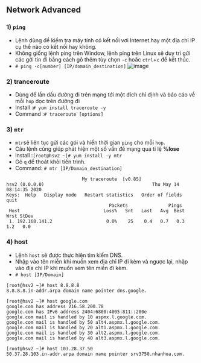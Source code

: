 ## Network Advanced
### 1) `ping`
* Lệnh dùng để kiểm tra máy tính có kết nối vơi Internet hay một địa chỉ IP cụ thể nào có kết nối hay không.
* Không giống lệnh ping trên Window, lệnh ping trên Linux sẽ duy trì gửi các gới tin đi bằng cách gõ thêm tùy chọn `-c` hoăc `ctrl`+`c` để kết thúc.
* `# ping -c[number] [IP/domain_destination]`
![image](https://i.imgur.com/ghBO8Z9.png)
### 2) tranceroute
* Dùng để lần dấu đường đi trên mạng tới một đích chỉ định và báo cáo về mỗi `hop` dọc trên đường đi
* Install :`# yum install traceroute -y`
* Command :`# traceroute [options]`
### 3) `mtr`
* `mtr`sẽ liên tục gửi các gói và hiển thời gian `ping` cho mỗi `hop`.
* Câu lệnh cũng giúp phát hiện một số vấn đề mạng qua tỉ lệ **%lose**
* install :`[root@hsv2 ~]# yum install -y mtr`
* Gõ `q` để thoát khỏi tiến trình.
* Command: `# mtr [IP/Domain_destination]`
```
                            My traceroute  [v0.85]
hsv2 (0.0.0.0)                                        Thu May 14 08:14:35 2020
Keys:  Help   Display mode   Restart statistics   Order of fields   quit
                                      Packets               Pings
 Host                               Loss%   Snt   Last   Avg  Best  Wrst StDev
 1. 192.168.141.2                    0.0%    25    0.4   0.7   0.3   1.2   0.0
```
### 4) host
* Lệnh `host` sẽ được thực hiện tìm kiếm DNS.
* Nhập vào tên miền khi muốn xem địa chỉ IP đi kèm và ngược lại, nhập vào địa chỉ IP khi muốn xem tên miền đi kèm.
* `# host [IP/Domain]`
```
[root@hsv2 ~]# host 8.8.8.8
8.8.8.8.in-addr.arpa domain name pointer dns.google.

[root@hsv2 ~]# host google.com
google.com has address 216.58.200.78
google.com has IPv6 address 2404:6800:4005:811::200e
google.com mail is handled by 10 aspmx.l.google.com.
google.com mail is handled by 50 alt4.aspmx.l.google.com.
google.com mail is handled by 20 alt1.aspmx.l.google.com.
google.com mail is handled by 30 alt2.aspmx.l.google.com.
google.com mail is handled by 40 alt3.aspmx.l.google.com.

[root@hsv2 ~]# host 103.28.37.50
50.37.28.103.in-addr.arpa domain name pointer srv3750.nhanhoa.com.
